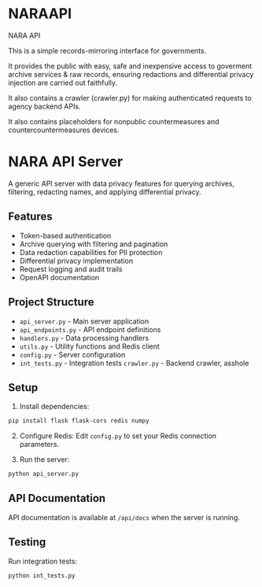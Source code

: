 # NARAAPI
NARA API

This is a simple records-mirroring interface for governments.

It provides the public with easy, safe and inexpensive access to goverment archive services & raw records, ensuring redactions and differential privacy injection are carried out faithfully.

It also contains a crawler (crawler.py) for making authenticated requests to agency backend APIs.

It also contains placeholders for nonpublic countermeasures and countercountermeasures devices.


# NARA API Server

A generic API server with data privacy features for querying archives, filtering, redacting names, and applying differential privacy.

## Features

- Token-based authentication
- Archive querying with filtering and pagination
- Data redaction capabilities for PII protection
- Differential privacy implementation
- Request logging and audit trails
- OpenAPI documentation

## Project Structure

- `api_server.py` - Main server application
- `api_endpoints.py` - API endpoint definitions
- `handlers.py` - Data processing handlers
- `utils.py` - Utility functions and Redis client
- `config.py` - Server configuration
- `int_tests.py` - Integration tests
  `crawler.py` - Backend crawler, asshole

## Setup

1. Install dependencies:
```bash
pip install flask flask-cors redis numpy
```

2. Configure Redis:
Edit `config.py` to set your Redis connection parameters.

3. Run the server:
```bash
python api_server.py
```

## API Documentation

API documentation is available at `/api/docs` when the server is running.

## Testing

Run integration tests:
```bash
python int_tests.py
```
